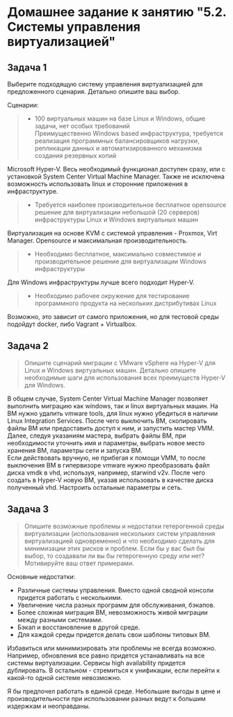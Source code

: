 # Домашнее задание к занятию "5.2. Системы управления виртуализацией"

## Задача 1 

Выберите подходящую систему управления виртуализацией для предложенного сценария. Детально опишите ваш выбор.

Сценарии:

>- 100 виртуальных машин на базе Linux и Windows, общие задачи, нет особых требований  
>Преимущественно Windows based инфраструктура, требуется реализация программных балансировщиков нагрузки, репликации данных и автоматизированного механизма создания резервных копий 

Microsoft Hyper-V. Весь необходимый функционал доступен сразу, или с установкой System Center Virtual Machine Manager. 
Также не исключена возможность использовать linux и сторонние приложения в инфраструктуре.

>- Требуется наиболее производительное бесплатное opensource решение для виртуализации небольшой (20 серверов) инфраструктуры Linux и Windows виртуальных машин

Виртуализация на основе KVM с системой управления - Proxmox, Virt Manager. Opensource и максимальная производительность.

>- Необходимо бесплатное, максимально совместимое и производительное решение для виртуализации Windows инфраструктуры 

Для Windows инфраструктуры лучше всего подходит Hyper-V.

>- Необходимо рабочее окружение для тестирование программного продукта на нескольких дистрибутивах Linux

Возможно, это зависит от самого приложения, но для тестовой среды подойдут docker, либо Vagrant + Virtualbox.


## Задача 2

>Опишите сценарий миграции с VMware vSphere на Hyper-V для Linux и Windows виртуальных машин. Детально опишите необходимые шаги для использования всех преимуществ Hyper-V для Windows.

В общем случае, System Center Virtual Machine Manager позволяет выполнить миграцию как windows, так и linux виртуальных машин.
На ВМ нужно удалить vmware tools, для linux нужно убедиться в наличии Linux Integration Services. После чего выключить ВМ, скопировать файлы ВМ или предоставить доступ к ним, и запустить мастер VMM.
Далее, следуя указаниям мастера, выбрать файлы ВМ, при необходимости уточнить имя и параметры, выбрать новое место хранения ВМ, параметры сети и запуска ВМ.  
    Если действовать вручную, не прибегая к помощи VMM, то после выключения ВМ в гипервизоре vmware нужно преобразовать файл диска vmdk в vhd, используя, например, starwind v2v.
После чего создать в Hyper-V новую ВМ, указав использовать в качестве диска полученный vhd. Настроить остальные параметры и сеть.


## Задача 3 

>Опишите возможные проблемы и недостатки гетерогенной среды виртуализации (использования нескольких систем управления виртуализацией одновременно) и что необходимо сделать для минимизации этих рисков и проблем. Если бы у вас был бы выбор, то создавали ли вы бы гетерогенную среду или нет? Мотивируйте ваш ответ примерами. 

Основные недостатки:  
- Различные системы управления. Вместо одной сводной консоли придется работать с несколькими.  
- Увеличение числа разных программ для обслуживания, бэкапов.  
- Более сложная миграция ВМ, невозможность живой миграции между разными системами.  
- Бэкап и восстановление в другой среде.  
- Для каждой среды придется делать свои шаблоны типовых ВМ.  

Избавиться или минимизировать эти проблемы не всегда возможно. Например, обновления все равно придется устанавливать на все системы виртуализации.
Сервисы high availability придется дублировать. В остальном - стремиться к унификации, если перейти к какой-то одной системе невозможно.  

Я бы предпочел работать в единой среде. Небольшие выгоды в цене и производительности при использовании разных ведут к большим издержкам и неоправданы.


